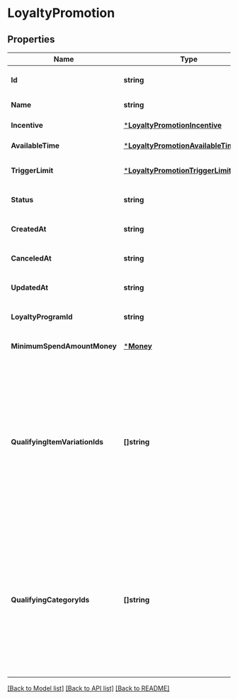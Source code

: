 # LoyaltyPromotion

## Properties
Name | Type | Description | Notes
------------ | ------------- | ------------- | -------------
**Id** | **string** | The Square-assigned ID of the promotion. | [optional] [default to null]
**Name** | **string** | The name of the promotion. | [default to null]
**Incentive** | [***LoyaltyPromotionIncentive**](LoyaltyPromotionIncentive.md) |  | [default to null]
**AvailableTime** | [***LoyaltyPromotionAvailableTimeData**](LoyaltyPromotionAvailableTimeData.md) |  | [default to null]
**TriggerLimit** | [***LoyaltyPromotionTriggerLimit**](LoyaltyPromotionTriggerLimit.md) |  | [optional] [default to null]
**Status** | **string** | The current status of the promotion. | [optional] [default to null]
**CreatedAt** | **string** | The timestamp of when the promotion was created, in RFC 3339 format. | [optional] [default to null]
**CanceledAt** | **string** | The timestamp of when the promotion was canceled, in RFC 3339 format. | [optional] [default to null]
**UpdatedAt** | **string** | The timestamp when the promotion was last updated, in RFC 3339 format. | [optional] [default to null]
**LoyaltyProgramId** | **string** | The ID of the [loyalty program](https://developer.squareup.com/reference/square_2024-07-17/objects/LoyaltyProgram) associated with the promotion. | [optional] [default to null]
**MinimumSpendAmountMoney** | [***Money**](Money.md) |  | [optional] [default to null]
**QualifyingItemVariationIds** | **[]string** | The IDs of any qualifying &#x60;ITEM_VARIATION&#x60; [catalog objects](https://developer.squareup.com/reference/square_2024-07-17/objects/CatalogObject). If specified, the purchase must include at least one of these items to qualify for the promotion.  This option is valid only if the base loyalty program uses a &#x60;VISIT&#x60; or &#x60;SPEND&#x60; accrual rule. With &#x60;SPEND&#x60; accrual rules, make sure that qualifying promotional items are not excluded.  You can specify &#x60;qualifying_item_variation_ids&#x60; or &#x60;qualifying_category_ids&#x60; for a given promotion, but not both. | [default to null]
**QualifyingCategoryIds** | **[]string** | The IDs of any qualifying &#x60;CATEGORY&#x60; [catalog objects](https://developer.squareup.com/reference/square_2024-07-17/objects/CatalogObject). If specified, the purchase must include at least one item from one of these categories to qualify for the promotion.  This option is valid only if the base loyalty program uses a &#x60;VISIT&#x60; or &#x60;SPEND&#x60; accrual rule. With &#x60;SPEND&#x60; accrual rules, make sure that qualifying promotional items are not excluded.  You can specify &#x60;qualifying_category_ids&#x60; or &#x60;qualifying_item_variation_ids&#x60; for a promotion, but not both. | [default to null]

[[Back to Model list]](../README.md#documentation-for-models) [[Back to API list]](../README.md#documentation-for-api-endpoints) [[Back to README]](../README.md)

